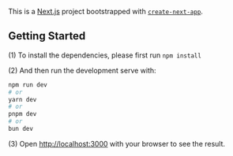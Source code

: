 This is a [Next.js](https://nextjs.org) project bootstrapped with [`create-next-app`](https://nextjs.org/docs/app/api-reference/cli/create-next-app).

## Getting Started

(1) To install the dependencies, please first run `npm install`

(2) And then run the development serve with:

```bash
npm run dev
# or
yarn dev
# or
pnpm dev
# or
bun dev
```

(3) Open [http://localhost:3000](http://localhost:3000) with your browser to see the result.
